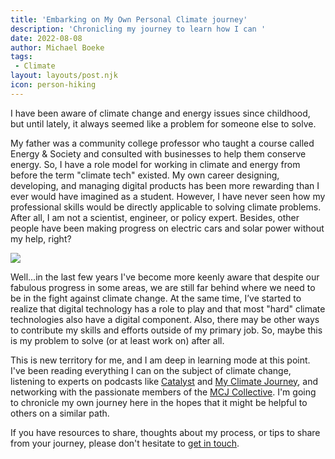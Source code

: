 ```yaml
---
title: 'Embarking on My Own Personal Climate journey'
description: 'Chronicling my journey to learn how I can '
date: 2022-08-08
author: Michael Boeke
tags:
 - Climate
layout: layouts/post.njk
icon: person-hiking
---
```




<p>I have been aware of climate change and energy issues since childhood, but until lately, it always seemed like a problem for someone else to solve. 

<p>My father was a community college professor who taught a course called Energy & Society and consulted with businesses to help them conserve energy. So, I have a role model for working in climate and energy from before the term "climate tech" existed. My own career designing, developing, and managing digital products has been more rewarding than I ever would have imagined as a student. However, I have never seen how my professional skills would be directly applicable to solving climate problems. After all, I am not a scientist, engineer, or policy expert. Besides, other people have been making progress on electric cars and solar power without my help, right?</p>
<p><img src="/img/redwood-forest-path.jpg"/></p>
<p>Well...in the last few years I've become more keenly aware that despite our fabulous progress in some areas, we are still far behind where we need to be in the fight against climate change. At the same time, I’ve started to realize that digital technology has a role to play and that most "hard" climate technologies also have a digital component. Also, there may be other ways to contribute my skills and efforts outside of my primary job. So, maybe this is my problem to solve (or at least work on) after all.</p>

<p>This is new territory for me, and I am deep in learning mode at this point. I've been reading everything I can on the subject of climate change, listening to experts on podcasts like <a href="https://podcasts.apple.com/us/podcast/catalyst-with-shayle-kann/id1593204897">Catalyst</a> and <a href="https://podcasts.apple.com/us/podcast/my-climate-journey/id1462776122">My Climate Journey</a>, and networking with the passionate members of the <a href="https://www.mcjcollective.com/">MCJ Collective</a>. I'm going to chronicle my own journey here in the hopes that it might be helpful to others on a similar path.</p>

<p>If you have resources to share, thoughts about my process, or tips to share from your journey, please don't hesitate to <a href="mailto:michael@michaelboeke.com">get in touch</a>.</p>